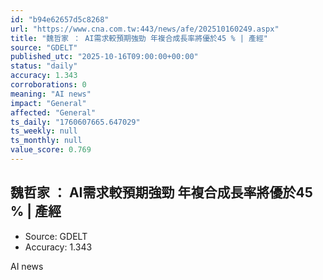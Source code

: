 ```yaml
---
id: "b94e62657d5c8268"
url: "https://www.cna.com.tw:443/news/afe/202510160249.aspx"
title: "魏哲家 ： AI需求較預期強勁 年複合成長率將優於45 % | 產經"
source: "GDELT"
published_utc: "2025-10-16T09:00:00+00:00"
status: "daily"
accuracy: 1.343
corroborations: 0
meaning: "AI news"
impact: "General"
affected: "General"
ts_daily: "1760607665.647029"
ts_weekly: null
ts_monthly: null
value_score: 0.769
---
```

## 魏哲家 ： AI需求較預期強勁 年複合成長率將優於45 % | 產經

- Source: GDELT
- Accuracy: 1.343

AI news
